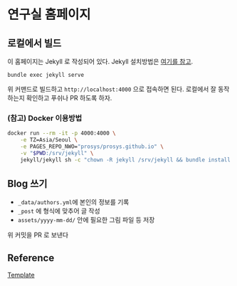 # 연구실 홈페이지
## 로컬에서 빌드
이 홈페이지는 Jekyll 로 작성되어 있다. Jekyll 설치방법은 [여기를 참고](https://jekyllrb-ko.github.io/docs/).
```
bundle exec jekyll serve
```
위 커맨드로 빌드하고 `http://localhost:4000` 으로 접속하면 된다.
로컬에서 잘 동작하는지 확인하고 푸쉬나 PR 하도록 하자.

### (참고) Docker 이용방법
```sh
docker run --rm -it -p 4000:4000 \
    -e TZ=Asia/Seoul \
    -e PAGES_REPO_NWO="prosys/prosys.github.io" \
    -v "$PWD:/srv/jekyll" \
    jekyll/jekyll sh -c "chown -R jekyll /srv/jekyll && bundle install && bundle exec jekyll serve --host 0.0.0.0"
```

## Blog 쓰기
- `_data/authors.yml`에 본인의 정보를 기록
- `_post` 에 형식에 맞추어 글 작성
- `assets/yyyy-mm-dd/` 안에 필요한 그림 파일 등 저장

위 커밋을 PR 로 보낸다

## Reference
[Template](https://github.com/mmistakes/mm-github-pages-starter)

